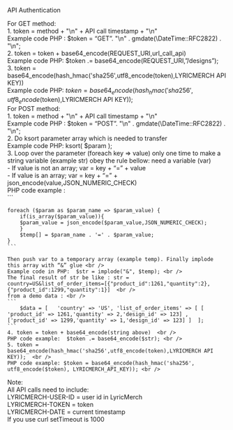 API Authentication

For GET method:<br />
	1. token = method + "\n" + API call timestamp + "\n"  <br />
	Example code PHP : $token =  “GET”. "\n" . gmdate(\DateTime::RFC2822) . "\n"; <br />
	2. token = token + base64_encode(REQUEST_URI,url_call_api) <br />
	Example code PHP: $token .= base64_encode(REQUEST_URI,”/designs”); <br />
	3. token = base64_encode(hash_hmac('sha256',utf8_encode(token),LYRICMERCH API KEY))  <br />
	Example code PHP: $token = base64_encode(hash_hmac('sha256',utf8_encode($token),LYRICMERCH API KEY)); <br />
For POST method: <br />
	1. token = method + "\n" + API call timestamp + "\n"  <br />
	Example code PHP : $token =  “POST”. "\n" . gmdate(\DateTime::RFC2822) . "\n"; <br />
	2. Do ksort parameter array which is needed to transfer <br />
	Example code PHP: ksort( $param ); <br />
	3. Loop over the parameter (foreach key => value) only one time to make a string variable (example str) obey the rule bellow: 
	    need a variable (var) <br />
		- If value is not an array; var =  key + “=” + value  <br /> 
		- If value is an array; var =  key + “=” + json_encode(value,JSON_NUMERIC_CHECK) <br />
	PHP code example :   <br />
	```

	foreach ($param as $param_name => $param_value) {
	    if(is_array($param_value)){
		$param_value = json_encode($param_value,JSON_NUMERIC_CHECK);
	    }
	    $temp[] = $param_name . '=' . $param_value;
	}
	```

	Then push var to a temporary array (example temp). Finally implode this array with “&” glue <br />
	Example code in PHP:  $str = implode("&", $temp); <br />
	The final result of str be like : str = country=US&list_of_order_items=[{"product_id":1261,"quantity":2},{"product_id":1299,"quantity":1}]  <br />
	from a demo data : <br />
	```
		$data = [	'country' => 'US', 'list_of_order_items' => [ [ 'product_id' => 1261,'quantity' => 2,'design_id' => 123] , ['product_id' => 1299,'quantity' => 1,'design_id' => 123] ]  ]; 
	``` 
	4. token = token + base64_encode(string above)  <br />
	PHP code example:  $token .= base64_encode($str); <br />
	5. token = base64_encode(hash_hmac('sha256',utf8_encode(token),LYRICMERCH API KEY));  <br />
	PHP code example: $token = base64_encode(hash_hmac('sha256', utf8_encode($token), LYRICMERCH_API_KEY)); <br />

Note:  <br />
All API calls need to include: <br />
LYRICMERCH-USER-ID = user id in LyricMerch  <br />
LYRICMERCH-TOKEN = token  <br />
LYRICMERCH-DATE = current timestamp  <br />
If you use curl setTimeout is 1000  

